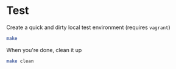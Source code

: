 # Test

Create a quick and dirty local test environment (requires `vagrant`)

```sh
make
```

When you're done, clean it up

```sh
make clean
```
